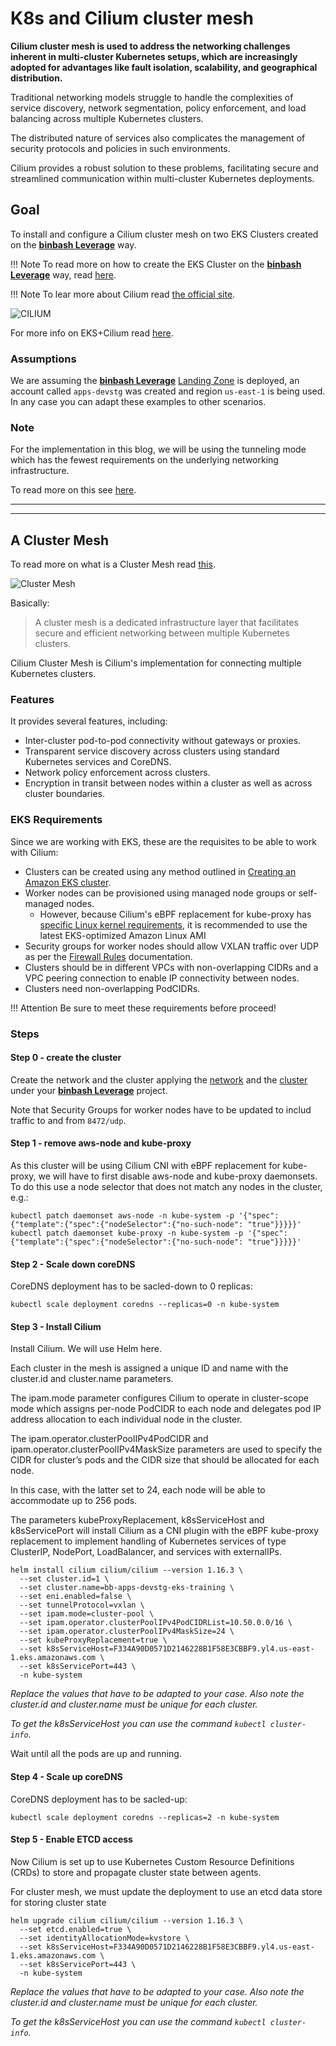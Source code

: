 # K8s and Cilium cluster mesh

**Cilium cluster mesh is used to address the networking challenges inherent in multi-cluster Kubernetes setups, which are increasingly adopted for advantages like fault isolation, scalability, and geographical distribution.**

Traditional networking models struggle to handle the complexities of service discovery, network segmentation, policy enforcement, and load balancing across multiple Kubernetes clusters.

The distributed nature of services also complicates the management of security protocols and policies in such environments.

Cilium provides a robust solution to these problems, facilitating secure and streamlined communication within multi-cluster Kubernetes deployments.

## Goal

To install and configure a Cilium cluster mesh on two EKS Clusters created on the [**binbash Leverage**](https://leverage.binbash.co/) way.

!!! Note
    To read more on how to create the EKS Cluster on the [**binbash Leverage**](https://leverage.binbash.co/) way, read [here](./k8s.md).


!!! Note
    To lear more about Cilium read [the official site](https://cilium.io/).
    
![CILIUM](https://res.cloudinary.com/startup-grind/image/upload/c_fill,dpr_2.0,f_auto,g_center,h_1080,q_100,w_1080/v1/gcs/platform-data-goog/events/Cilium_o5OhHsU.png)

For more info on EKS+Cilium read [here](https://aws.amazon.com/blogs/containers/a-multi-cluster-shared-services-architecture-with-amazon-eks-using-cilium-clustermesh/).

### Assumptions

We are assuming the [**binbash Leverage**](https://leverage.binbash.co/) [Landing Zone](https://leverage.binbash.co/try-leverage/) is deployed, an account called `apps-devstg` was created and region `us-east-1` is being used. In any case you can adapt these examples to other scenarios.

### Note

For the implementation in this blog, we will be using the tunneling mode which has the fewest requirements on the underlying networking infrastructure. 

To read more on this see [here](https://aws.amazon.com/blogs/containers/a-multi-cluster-shared-services-architecture-with-amazon-eks-using-cilium-clustermesh/).

---

---

## A Cluster Mesh

To read more on what is a Cluster Mesh read [this](https://aws.amazon.com/blogs/containers/a-multi-cluster-shared-services-architecture-with-amazon-eks-using-cilium-clustermesh/).

![Cluster Mesh](https://d2908q01vomqb2.cloudfront.net/fe2ef495a1152561572949784c16bf23abb28057/2021/06/14/clustermesh-arch.png)

Basically:
> A cluster mesh is a dedicated infrastructure layer that facilitates secure and efficient networking between multiple Kubernetes clusters.

Cilium Cluster Mesh is Cilium's implementation for connecting multiple Kubernetes clusters.

### Features

It provides several features, including:

* Inter-cluster pod-to-pod connectivity without gateways or proxies.
* Transparent service discovery across clusters using standard Kubernetes services and CoreDNS.
* Network policy enforcement across clusters.
* Encryption in transit between nodes within a cluster as well as across cluster boundaries.

### EKS Requirements

Since we are working with EKS, these are the requisites to be able to work with Cilium:

* Clusters can be created using any method outlined in [Creating an Amazon EKS cluster](https://docs.aws.amazon.com/eks/latest/userguide/create-cluster.html).
* Worker nodes can be provisioned using managed node groups or self-managed nodes.
  * However, because Cilium's eBPF replacement for kube-proxy has [specific Linux kernel requirements](https://docs.cilium.io/en/stable/gettingstarted/kubeproxy-free/), it is recommended to use the latest EKS-optimized Amazon Linux AMI 
* Security groups for worker nodes should allow VXLAN traffic over UDP as per the [Firewall Rules](https://docs.cilium.io/en/v1.9/operations/system_requirements/#firewall-requirements) documentation.
* Clusters should be in different VPCs with non-overlapping CIDRs and a VPC peering connection to enable IP connectivity between nodes.
* Clusters need non-overlapping PodCIDRs.

!!! Attention
    Be sure to meet these requirements before proceed!

### Steps

#### Step 0 - create the cluster

Create the network and the cluster applying the [network](https://github.com/binbashar/le-tf-infra-aws/tree/master/apps-devstg/us-east-1/k8s-eks/network) and the [cluster](https://github.com/binbashar/le-tf-infra-aws/tree/master/apps-devstg/us-east-1/k8s-eks/cluster) under your [**binbash Leverage**](https://leverage.binbash.co/) project.

Note that Security Groups for worker nodes have to be updated to includ traffic to and from `8472/udp`.

#### Step 1 - remove aws-node and kube-proxy

As this cluster will be using Cilium CNI with eBPF replacement for kube-proxy, we will have to first disable aws-node and kube-proxy daemonsets. To do this use a node selector that does not match any nodes in the cluster, e.g.:

```shell
kubectl patch daemonset aws-node -n kube-system -p '{"spec":{"template":{"spec":{"nodeSelector":{"no-such-node": "true"}}}}}'
kubectl patch daemonset kube-proxy -n kube-system -p '{"spec":{"template":{"spec":{"nodeSelector":{"no-such-node": "true"}}}}}'
```

#### Step 2 - Scale down coreDNS

CoreDNS deployment has to be sacled-down to 0 replicas:

```shell
kubectl scale deployment coredns --replicas=0 -n kube-system
```

#### Step 3 - Install Cilium

Install Cilium. We will use Helm here. 
  
Each cluster in the mesh is assigned a unique ID and name with the cluster.id and cluster.name parameters. 

The ipam.mode parameter configures Cilium to operate in cluster-scope mode which assigns per-node PodCIDR to each node and delegates pod IP address allocation to each individual node in the cluster. 

The ipam.operator.clusterPoolIPv4PodCIDR and ipam.operator.clusterPoolIPv4MaskSize parameters are used to specify the CIDR for cluster’s pods and the CIDR size that should be allocated for each node. 

In this case, with the latter set to 24, each node will be able to accommodate up to 256 pods. 

The parameters kubeProxyReplacement, k8sServiceHost and k8sServicePort will install Cilium as a CNI plugin with the eBPF kube-proxy replacement to implement handling of Kubernetes services of type ClusterIP, NodePort, LoadBalancer, and services with externalIPs.

```shell
helm install cilium cilium/cilium --version 1.16.3 \
  --set cluster.id=1 \
  --set cluster.name=bb-apps-devstg-eks-training \
  --set eni.enabled=false \
  --set tunnelProtocol=vxlan \
  --set ipam.mode=cluster-pool \
  --set ipam.operator.clusterPoolIPv4PodCIDRList=10.50.0.0/16 \
  --set ipam.operator.clusterPoolIPv4MaskSize=24 \
  --set kubeProxyReplacement=true \
  --set k8sServiceHost=F334A90D0571D2146228B1F58E3CBBF9.yl4.us-east-1.eks.amazonaws.com \
  --set k8sServicePort=443 \
  -n kube-system
```
*Replace the values that have to be adapted to your case. Also note the cluster.id and cluster.name must be unique for each cluster.*

*To get the k8sServiceHost you can use the command `kubectl cluster-info`.*

Wait until all the pods are up and running.

#### Step 4 - Scale up coreDNS

CoreDNS deployment has to be sacled-up:

```shell
kubectl scale deployment coredns --replicas=2 -n kube-system
```

#### Step 5 - Enable ETCD access

Now Cilium is set up to use Kubernetes Custom Resource Definitions (CRDs) to store and propagate cluster state between agents. 

For cluster mesh, we must update the deployment to use an etcd data store for storing cluster state

```shell
helm upgrade cilium cilium/cilium --version 1.16.3 \
  --set etcd.enabled=true \
  --set identityAllocationMode=kvstore \
  --set k8sServiceHost=F334A90D0571D2146228B1F58E3CBBF9.yl4.us-east-1.eks.amazonaws.com \
  --set k8sServicePort=443 \
  -n kube-system
```
*Replace the values that have to be adapted to your case. Also note the cluster.id and cluster.name must be unique for each cluster.*

*To get the k8sServiceHost you can use the command `kubectl cluster-info`.*
